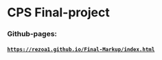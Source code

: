 # CPS Final-project

### Github-pages:

#### <code>https://rezoa1.github.io/Final-Markup/index.html</code>
